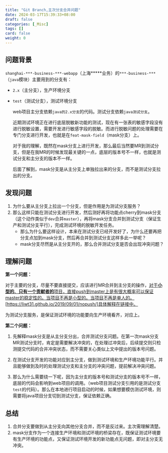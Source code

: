 ```yaml
---
title: "Git Branch,主次分支合并问题"
date: 2024-03-17T15:39:33+08:00
draft: false
categories: [_Misc]
tags: []
card: false
weight: 0
---
```


## 问题背景

`shanghai-***-business-***-webapp`（上海*****业务）的`***-business-***`（`java`模块）主要用到的分支有：

* `2.x`（主分支），生产环境分支

* `test`（测试分支），测试环境分支

  web项目主分支依赖`java的2.x分支`的代码。测试分支依赖`java测试分支`。

  近期测试环境正在进行底层脱敏新功能的测试，现在有一张表的敏感字段没有进行脱敏设置，需要开发进行敏感字段的脱敏。而进行脱敏问题的处理需要在专门分支进行开发，也就是在`feat-mask-field`（mask分支）上。

  对于我的理解，既然在mask分支上进行开发，那么最后当然要MR到测试分支，但是在我MR的时候发现最关键的一点，底层的版本号不一样，也就是测试分支和主分支的版本不一样。

  后面了解到，mask分支是从主分支上单独拉出来的分支，而不是测试分支拉出的分支。

## 发现问题

1. 为什么要从主分支上拉出一个分支，但是作用是为测试分支服务？
2. 那么这样只能在测试分支进行开发，然后测好再将功能点cherry到mask分支（这个动作类似于`dev`合并`master`），再将mask分支合并到测试分支（保证生产和测试分支平行），完成测试环境的脱敏开发任务。
   * 那么为什么要这样设计，本来在测试分支已经开发好了，为什么还要再把分支点加到mask分支，然后再合并到测试分支这样多此一举呢？
   * mask分支尽然是从主分支开的，那么合并测试分支是否会出现冲突问题？

## 理解问题

**第一个问题：**

  对于主要的分支，尽量不要直接提交，应该进行MR合并到主分支的操作，<u>对于**小型的**、**只有一个贡献者的**项目，直接push到master上是有很大概率可以保证master的稳定性的。当项目不再是小型的。当项目不再是单人的。</u>[https://liwt31.github.io/2019/09/01/nopush/]具体解释在链接中。

  为测试分支服务，是保证测试环境的功能要向生产环境看齐，对应上。

**第二个问题：**

1. 先解释mask分支是从主分支分出，合并测试分支问题。在第一次mask分支MR测试分支时，肯定是需要解决冲突的，在处理过冲突后，后续提交则只检测提交代码的合并冲突状态，而不需要关心类似上文中提出的版本号问题。

2. 在测试分支开发的功能对应到主分支，做到测试环境和生产环境功能平行。并且能够做到及时的处理测试分支和主分支的冲突问题，提前解决冲突问题。
3. 那么为什么需要绕一下呢，因为主分支的版本号和测试分支的版本号不一样，底层的代码会影响到web项目的调用。（web项目测试分支引用的是测试分支`test`的代码）。那么在本地进行项目启动的时候，如果想要模仿测试环境，则需要将java项目分支切到测试分支，保证依赖正确。

## 总结

1. 合并分支要做到从主分支向其他分支合并，而不是反过来。主次需理解清楚。
2. mask分支作为一个连接生产环境和测试环境的桥梁存在，既保证测试环境要有生产环境的功能点，又保证测试环境开发的新功能点无问题，即对主分支无冲突。































